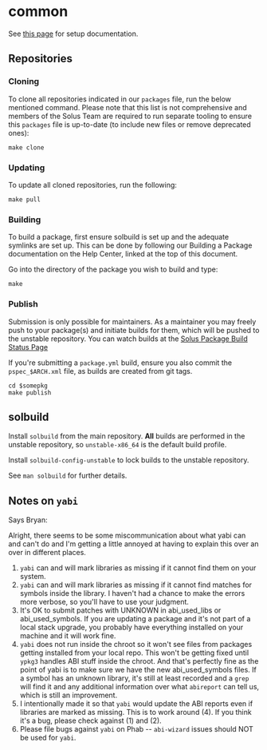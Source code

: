 # common 

See [this page](https://help.getsol.us/docs/packaging/#setting-up-common) for setup documentation.

## Repositories

### Cloning

To clone all repositories indicated in our `packages` file, run the below mentioned command. Please note that this list is not comprehensive and members of the Solus Team are required to run separate tooling to ensure this `packages` file is up-to-date (to include new files or remove deprecated ones):

```
make clone
```

### Updating

To update all cloned repositories, run the following:

```
make pull
```

### Building

To build a package, first ensure solbuild is set up and the adequate symlinks are set up. This can be done by following our Building a Package documentation on the Help Center, linked at the top of this document.

Go into the directory of the package you wish to build and type:

```
make
```

### Publish

Submission is only possible for maintainers. As a maintainer you may freely push to your package(s) and initiate builds for them, which will be pushed to the unstable repository. You can watch builds at the [Solus Package Build Status Page](https://build.getsol.us/)

If you're submitting a `package.yml` build, ensure you also commit the `pspec_$ARCH.xml`
file, as builds are created from git tags.

```
cd $somepkg
make publish
```

## solbuild

Install `solbuild` from the main repository. **All** builds are performed in the unstable repository, so `unstable-x86_64` is the default build profile.

Install `solbuild-config-unstable` to lock builds to the unstable repository.

See `man solbuild` for further details.

## Notes on `yabi`

Says Bryan:

Alright, there seems to be some miscommunication about what yabi can and can't do and I'm getting a little annoyed at having to explain this over an over in different places.

1. `yabi` can and will mark libraries as missing if it cannot find them on your system.
2. `yabi` can and will mark libraries as missing if it cannot find matches for symbols inside the library. I haven't had a chance to make the errors more verbose, so you'll have to use your judgment.
3. It's OK to submit patches with UNKNOWN in abi_used_libs or abi_used_symbols. If you are updating a package and it's not part of a local stack upgrade, you probably have everything installed on your machine and it will work fine.
4. `yabi` does not run inside the chroot so it won't see files from packages getting installed from your local repo. This won't be getting fixed until `ypkg3` handles ABI stuff inside the chroot. And that's perfectly fine as the point of yabi is to make sure we have the new abi_used_symbols files. If a symbol has an unknown library, it's still at least recorded and a `grep` will find it and any additional information over what `abireport` can tell us, which is still an improvement.
5. I intentionally made it so that `yabi` would update the ABI reports even if libraries are marked as missing. This is to work around (4). If you think it's a bug, please check against (1) and (2).
6. Please file bugs against `yabi` on Phab -- `abi-wizard` issues should NOT be used for `yabi`.
